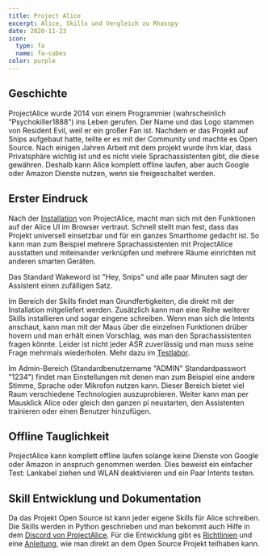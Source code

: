```yaml
---
title: Project Alice
excerpt: Alice, Skills und Vergleich zu Rhasspy
date: 2020-11-23
icon:
  type: fa
  name: fa-cubes
color: purple
---
```



## Geschichte

ProjectAlice wurde 2014 von einem Programmier (wahrscheinlich "Psychokiller1888") ins Leben gerufen. Der Name und das Logo stammen von Resident Evil, weil er ein großer Fan ist.
 Nachdem er das Projekt auf Snips aufgebaut hatte, teilte er es mit der Community und machte es Open Source. Nach einigen Jahren Arbeit mit dem projekt wurde ihm klar, dass Privatsphäre wichtig ist und es nicht viele Sprachassistenten gibt,
 die diese gewähren. Deshalb kann Alice komplett offline laufen, aber auch Google oder Amazon Dienste nutzen, wenn sie freigeschaltet werden.

## Erster Eindruck

Nach der [Installation](https://ip-team5.intia.de/Installations-und-Bedienungsanleitung.html) von ProjectAlice, macht man sich mit den Funktionen auf der Alice UI im Browser vertraut. Schnell stellt man fest,
 dass das Projekt universell einsetzbar und für ein ganzes Smarthome gedacht ist. So kann man zum Beispiel mehrere Sprachassistenten mit ProjectAlice ausstatten und miteinander verknüpfen und mehrere Räume einrichten mit anderen smarten Geräten.

Das Standard Wakeword ist "Hey, Snips" und alle paar Minuten sagt der Assistent einen zufälligen Satz.

Im Bereich der Skills findet man Grundfertigkeiten, die direkt mit der Installation mitgeliefert werden. Zusätzlich kann man eine Reihe weiterer Skills installieren und sogar eingene schreiben. Wenn man sich die Intents anschaut, kann man mit der Maus über die einzelnen Funktionen drüber hovern und man erhält einen Vorschlag,
was man den Sprachassistenten fragen könnte. Leider ist nicht jeder ASR zuverlässig und man muss seine Frage mehrmals wiederholen. Mehr dazu im [Testlabor](https://ip-team5.intia.de/dokumentation.html).

Im Admin-Bereich (Standardbenutzername "ADMIN" Standardpasswort "1234") findet man Einstellungen mit denen man zum Beispiel eine andere Stimme, Sprache oder Mikrofon nutzen kann. Dieser Bereich bietet viel Raum verschiedene Technologien auszuprobieren.
Weiter kann man per Mausklick Alice oder gleich den ganzen pi neustarten, den Assistenten trainieren oder einen Benutzer hinzufügen.

## Offline Tauglichkeit

ProjectAlice kann komplett offline laufen solange keine Dienste von Google oder Amazon in anspruch genommen werden. Dies beweist ein einfacher Test: Lankabel ziehen und WLAN deaktivieren und ein Paar Intents testen.

## Skill Entwicklung und Dokumentation

Da das Projekt Open Source ist kann jeder eigene Skills für Alice schreiben. Die Skills werden in Python geschrieben und man bekommt auch Hilfe in dem [Discord von ProjectAlice](https://discord.gg/C6HNtzV).
Für die Entwicklung gibt es [Richtlinien](https://docs.projectalice.io/contribute/code-guidelines.html) und eine [Anleitung](https://docs.projectalice.io/skill-development/#running-alice), wie man direkt an dem Open Source Projekt teilhaben kann.










 